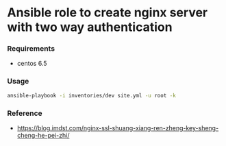 # Ansible role to create nginx server with two way authentication 

### Requirements

- centos 6.5

### Usage

```bash
ansible-playbook -i inventories/dev site.yml -u root -k
```

### Reference

- https://blog.imdst.com/nginx-ssl-shuang-xiang-ren-zheng-key-sheng-cheng-he-pei-zhi/